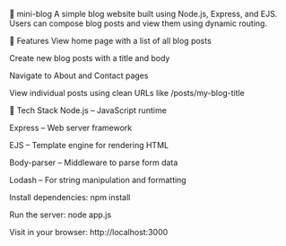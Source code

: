 📝 mini-blog
A simple blog website built using Node.js, Express, and EJS. Users can compose blog posts and view them using dynamic routing.

🚀 Features
View home page with a list of all blog posts

Create new blog posts with a title and body

Navigate to About and Contact pages

View individual posts using clean URLs like /posts/my-blog-title



🧰 Tech Stack
Node.js – JavaScript runtime

Express – Web server framework

EJS – Template engine for rendering HTML

Body-parser – Middleware to parse form data

Lodash – For string manipulation and formatting




Install dependencies:
npm install

Run the server:
node app.js

Visit in your browser:
http://localhost:3000
